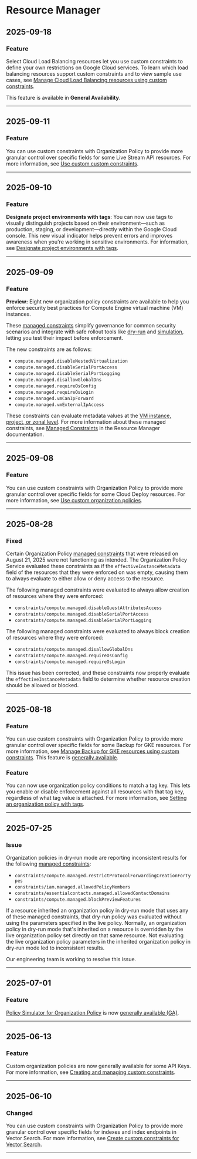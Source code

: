 # Resource Manager

## 2025-09-18

### Feature

Select Cloud Load Balancing resources let you use custom constraints to define your own restrictions on Google Cloud services. To learn which load balancing resources support custom constraints and to view sample use cases, see [Manage Cloud Load Balancing resources using custom constraints](https://cloud.google.com/load-balancing/docs/custom-constraints).

This feature is available in **General Availability**.

---
## 2025-09-11

### Feature

You can use custom constraints with Organization Policy to provide more granular control over specific fields for some Live Stream API resources. For more information, see [Use custom custom constraints](https://cloud.google.com/livestream/docs/custom-constraints).

---
## 2025-09-10

### Feature

**Designate project environments with tags**: You can now use tags to visually distinguish projects based on their environment—such as production, staging, or development—directly within the Google Cloud console. This new visual indicator helps prevent errors and improves awareness when you're working in sensitive environments. For information, see [Designate project environments with tags](https://cloud.google.com/resource-manager/docs/creating-managing-projects#designate_project_environments_with_tags).

---
## 2025-09-09

### Feature

**Preview:** Eight new organization policy constraints are available to help you
enforce security best practices for Compute Engine virtual machine (VM)
instances.

These [managed constraints](https://cloud.google.com/resource-manager/docs/organization-policy/using-constraints#managed-constraints)
simplify governance for common security scenarios and integrate with safe
rollout tools like
[dry-run](https://cloud.google.com/resource-manager/docs/organization-policy/dry-run-policy)
and
[simulation](https://cloud.google.com/policy-intelligence/docs/test-organization-policies),
letting you test their impact before enforcement.

The new constraints are as follows:

* `compute.managed.disableNestedVirtualization`
* `compute.managed.disableSerialPortAccess`
* `compute.managed.disableSerialPortLogging`
* `compute.managed.disallowGlobalDns`
* `compute.managed.requireOsConfig`
* `compute.managed.requireOsLogin`
* `compute.managed.vmCanIpForward`
* `compute.managed.vmExternalIpAccess`

These constraints can evaluate metadata values at the [VM instance, project, or
zonal level](https://cloud.google.com/compute/docs/metadata/overview#metadata-directories). For more information about these managed constraints, see [Managed
Constraints](https://cloud.google.com/resource-manager/docs/organization-policy/org-policy-constraints#managed-constraints) in the Resource Manager documentation.

---
## 2025-09-08

### Feature

You can use custom constraints with Organization Policy to provide more granular control over specific fields for some Cloud Deploy resources. For more information, see [Use custom organization policies](https://cloud.google.com/deploy/docs/custom-org-policy).

---
## 2025-08-28

### Fixed

Certain Organization Policy [managed constraints](https://cloud.google.com/resource-manager/docs/organization-policy/overview#managed-constraints) that were released on August 21, 2025 were not functioning as intended. The Organization Policy Service evaluated these constraints as if the `effectiveInstanceMetadata` field of the resources that they were enforced on was empty, causing them to always evaluate to either allow or deny access to the resource.

The following managed constraints were evaluated to always allow creation of resources where they were enforced:

* `constraints/compute.managed.disableGuestAttributesAccess`
* `constraints/compute.managed.disableSerialPortAccess`
* `constraints/compute.managed.disableSerialPortLogging`

The following managed constraints were evaluated to always block creation of resources where they were enforced:

* `constraints/compute.managed.disallowGlobalDns`
* `constraints/compute.managed.requireOsConfig`
* `constraints/compute.managed.requireOsLogin`

This issue has been corrected, and these constraints now properly evaluate the `effectiveInstanceMetadata` field to determine whether resource creation should be allowed or blocked.

---
## 2025-08-18

### Feature

You can use custom constraints with Organization Policy to provide more granular control over specific fields for some Backup for GKE resources. For more information, see [Manage Backup for GKE resources using custom constraints](https://cloud.google.com/kubernetes-engine/docs/add-on/backup-for-gke/how-to/create-custom-constraints). This feature is [generally available](https://cloud.google.com/products#product-launch-stages).

### Feature

You can now use organization policy conditions to match a tag key. This lets you enable or
disable enforcement against all resources with that tag key, regardless of what
tag value is attached. For more information, see [Setting an organization policy with tags](https://cloud.google.com/resource-manager/docs/organization-policy/tags-organization-policy).

---
## 2025-07-25

### Issue

Organization policies in dry-run mode are reporting inconsistent results for the following [managed constraints](https://cloud.google.com/resource-manager/docs/organization-policy/overview#managed_constraints):

* `constraints/compute.managed.restrictProtocolForwardingCreationForTypes`
* `constraints/iam.managed.allowedPolicyMembers`
* `constraints/essentialcontacts.managed.allowedContactDomains`
* `constraints/compute.managed.blockPreviewFeatures`

If a resource inherited an organization policy in dry-run mode that uses any of these managed constraints, that dry-run policy was evaluated without using the parameters specified in the live policy. Normally, an organization policy in dry-run mode that's inherited on a resource is overridden by the live organization policy set directly on that same resource. Not evaluating the live organization policy parameters in the inherited organization policy in dry-run mode led to inconsistent results.

Our engineering team is working to resolve this issue.

---
## 2025-07-01

### Feature

[Policy Simulator for Organization Policy](https://cloud.google.com/policy-intelligence/docs/test-organization-policies) is now [generally available (GA)](https://cloud.google.com/products#product-launch-stages).

---
## 2025-06-13

### Feature

Custom organization policies are now generally available for some API Keys. For more information, see [Creating and managing custom constraints](https://cloud.google.com/api-keys/docs/custom-constraints).

---
## 2025-06-10

### Changed

You can use custom constraints with Organization Policy to provide more granular control over specific fields for indexes and index endpoints in Vector Search. For more information, see [Create custom constraints for Vector Search](https://cloud.google.com/vertex-ai/docs/vector-search/custom-constraints).

---
